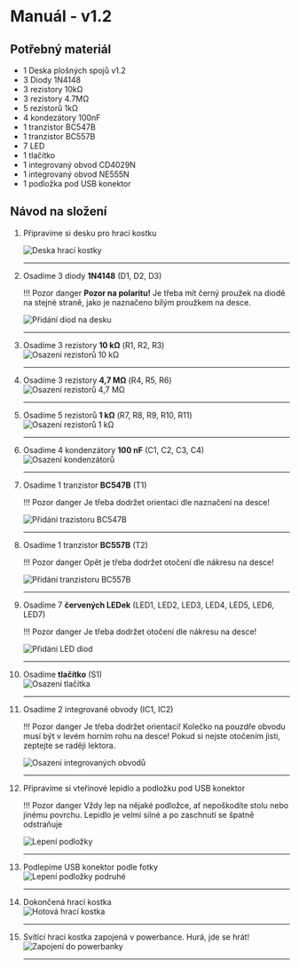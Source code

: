 # Manuál - v1.2

## Potřebný materiál
- 1 Deska plošných spojů v1.2
- 3 Diody 1N4148
- 3 rezistory 10kΩ
- 3 rezistory 4.7MΩ
- 5 rezistorů 1kΩ
- 4 kondezátory 100nF
- 1 tranzistor BC547B
- 1 tranzistor BC557B
- 7 LED
- 1 tlačítko
- 1 integrovaný obvod CD4029N
- 1 integrovaný obvod NE555N
- 1 podložka pod USB konektor


## Návod na složení
1. Připravíme si desku pro hrací kostku<br>

    ![Deska hrací kostky](assets/Electronic_dice-01.jpg)<br>
    <hr>

2. Osadíme 3 diody <b>1N4148</b> (D1, D2, D3)

    !!! Pozor danger
        **Pozor na polaritu!** Je třeba mít černý proužek na diodě na stejné straně, jako je naznačeno bílým proužkem na desce.<br>

    ![Přidání diod na desku](assets/Electronic_dice-02.jpg)<br>
    <hr>

3. Osadíme 3 rezistory <b>10 kΩ</b> (R1, R2, R3) <br>
    ![Osazení rezistorů 10 kΩ](assets/Electronic_dice-03.jpg)<br>
    <hr>

4. Osadíme 3 rezistory <b>4,7 MΩ</b> (R4, R5, R6)<br>
    ![Osazení rezistorů 4,7 MΩ](assets/Electronic_dice-04.jpg)<br>
    <hr>

5. Osadíme 5 rezistorů <b>1 kΩ</b> (R7, R8, R9, R10, R11)<br>
    ![Osazení rezistorů 1 kΩ](assets/Electronic_dice-05.jpg)<br>
    <hr>

6. Osadíme 4 kondenzátory <b>100 nF</b> (C1, C2, C3, C4)<br>
    ![Osazení kondenzátorů](assets/Electronic_dice-06.jpg)<br>
    <hr>

7. Osadíme 1 tranzistor <b>BC547B</b> (T1) 

    !!! Pozor danger
        Je třeba dodržet orientaci dle naznačení na desce!<br>

    ![Přidání trazistoru BC547B](assets/Electronic_dice-07.jpg)<br>
    <hr>

8. Osadíme 1 tranzistor <b>BC557B</b> (T2) 

    !!! Pozor danger
        Opět je třeba dodržet otočení dle nákresu na desce!

    ![Přidání tranzistoru BC557B](assets/Electronic_dice-08.jpg)<br>
    <hr>

9. Osadíme 7 <b>červených LEDek</b> (LED1, LED2, LED3, LED4, LED5, LED6, LED7) <br>

    !!! Pozor danger 
        Je třeba dodržet otočení dle nákresu na desce!

    ![Přidání LED diod](assets/Electronic_dice-09.jpg)<br>
    <hr>

10. Osadíme <b>tlačítko</b> (S1)<br>
    ![Osazení tlačítka](assets/Electronic_dice-10.jpg)<br>
    <hr>

11. Osadíme 2 integrované obvody (IC1, IC2) 

    !!! Pozor danger
        Je třeba dodržet orientaci! Kolečko na pouzdře obvodu musí být v levém horním rohu na desce! Pokud si nejste otočením jisti, zeptejte se raději lektora.<br>

    ![Osazení integrovaných obvodů](assets/Electronic_dice-11.jpg)<br>
    <!-- ![RoboSvit schéma](assets/logic-28.jpg)<br>
    12. 
    <hr> -->

    <!-- ![RoboSvit schéma](assets/logic-29.jpg)<br>
    29. 
    <hr> -->
    <hr>

12. Připravíme si vteřinové lepidlo a podložku pod USB konektor<br>

    !!! Pozor danger
        Vždy lep na nějaké podložce, ať nepoškodíte stolu nebo jinému povrchu. Lepidlo je velmi silné a po zaschnutí se špatně odstraňuje

    ![Lepení podložky](assets/Electronic_dice-12.jpg)<br>
    <hr>

13. Podlepíme USB konektor podle fotky<br>
    ![Lepení podložky podruhé](assets/Electronic_dice-13.jpg)<br>
    <hr>

14. Dokončená hrací kostka<br>
    ![Hotová hrací kostka](assets/Electronic_dice-14.jpg)<br>
    <hr>

15. Svítící hrací kostka zapojená v powerbance. Hurá, jde se hrát!<br>
    ![Zapojení do powerbanky](assets/Electronic_dice-15.jpg)<br>
    <hr>
